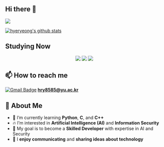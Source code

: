 ## Hi there 👋

<img src="https://capsule-render.vercel.app/api?type=rounded&color=0:87CEFA,100:B2EBF2&height=200&section=header&text=Welcome%20to%20my%20GitHub&fontSize=40&fontColor=ffffff" />

[![hyeryeong's github stats](https://github-readme-stats.vercel.app/api?username=hyeryeongyu)](https://github.com/hyeryeongyu/github-readme-stats)

## Studying Now

<p align="center">
  <img src="https://img.shields.io/badge/Python-3776AB?style=for-the-badge&logo=python&logoColor=white" />
  <img src="https://img.shields.io/badge/C-00599C?style=for-the-badge&logo=c&logoColor=white" />
  <img src="https://img.shields.io/badge/C%2B%2B-00599C?style=for-the-badge&logo=c%2B%2B&logoColor=white" />
</p>

## 📫 How to reach me

[![Gmail Badge](https://img.shields.io/badge/Email-D14836?style=flat&logo=gmail&logoColor=white)](hry8585@yu.ac.kr) **hry8585@yu.ac.kr**

## 📌 About Me

- 🌱 I’m currently learning **Python**, **C**, and **C++**
- 🔥 I’m interested in **Artificial Intelligence (AI)** and **Information Security**
- 🎯 My goal is to become a **Skilled Developer** with expertise in AI and Security
- 💬 I **enjoy communicating** and **sharing ideas about technology**
